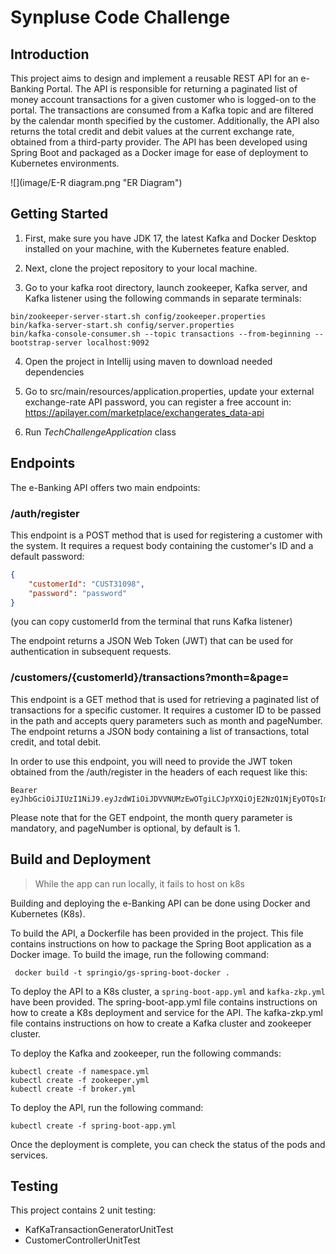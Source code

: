 # Synpluse Code Challenge

## Introduction
This project aims to design and implement a reusable REST API for an e-Banking Portal. The API is responsible for returning a paginated list of money account transactions for a given customer who is logged-on to the portal. The transactions are consumed from a Kafka topic and are filtered by the calendar month specified by the customer. Additionally, the API also returns the total credit and debit values at the current exchange rate, obtained from a third-party provider. The API has been developed using Spring Boot and packaged as a Docker image for ease of deployment to Kubernetes environments.

![](image/E-R diagram.png "ER Diagram")

## Getting Started
1. First, make sure you have JDK 17, the latest Kafka and Docker Desktop installed on your machine, with the Kubernetes feature enabled.

2. Next, clone the project repository to your local machine.

3. Go to your kafka root directory, launch zookeeper, Kafka server, and Kafka listener using the following commands in separate terminals:
```jshelllanguage
bin/zookeeper-server-start.sh config/zookeeper.properties
bin/kafka-server-start.sh config/server.properties
bin/kafka-console-consumer.sh --topic transactions --from-beginning --bootstrap-server localhost:9092
```
4. Open the project in Intellij using maven to download needed dependencies 

5. Go to src/main/resources/application.properties, update your external exchange-rate API password, you can register a free account in: https://apilayer.com/marketplace/exchangerates_data-api

6. Run _TechChallengeApplication_ class

## Endpoints
The e-Banking API offers two main endpoints:
### /auth/register
This endpoint is a POST method that is used for registering a customer with the system. It requires a request body containing the customer's ID and a default password:

```JSON
{
    "customerId": "CUST31098",
    "password": "password"
}
```
(you can copy customerId from the terminal that runs Kafka listener)

The endpoint returns a JSON Web Token (JWT) that can be used for authentication in subsequent requests.

### /customers/{customerId}/transactions?month=&page=
This endpoint is a GET method that is used for retrieving a paginated list of transactions for a specific customer. It requires a customer ID to be passed in the path and accepts query parameters such as month and pageNumber. The endpoint returns a JSON body containing a list of transactions, total credit, and total debit.

In order to use this endpoint, you will need to provide the JWT token obtained from the /auth/register in the headers of each request like this:
```jshelllanguage
Bearer eyJhbGciOiJIUzI1NiJ9.eyJzdWIiOiJDVVNUMzEwOTgiLCJpYXQiOjE2NzQ1NjEyOTQsImV4cCI6MTY3NDU2MjczNH0.wiPiR6seaJeO1qbcE7QzqJ93FNOB7XzNqycsyrOAXhM
```
Please note that for the GET endpoint, the month query parameter is mandatory, and pageNumber is optional, by default is 1.

## Build and Deployment
> While the app can run locally, it fails to host on k8s

Building and deploying the e-Banking API can be done using Docker and Kubernetes (K8s).

To build the API, a Dockerfile has been provided in the project. This file contains instructions on how to package the Spring Boot application as a Docker image. To build the image, run the following command:

```
 docker build -t springio/gs-spring-boot-docker .
```
To deploy the API to a K8s cluster, a `spring-boot-app.yml` and `kafka-zkp.yml` have been provided. The spring-boot-app.yml file contains instructions on how to create a K8s deployment and service for the API. The kafka-zkp.yml file contains instructions on how to create a Kafka cluster and zookeeper cluster.

To deploy the Kafka and zookeeper, run the following commands:

```jshelllanguage
kubectl create -f namespace.yml
kubectl create -f zookeeper.yml
kubectl create -f broker.yml
```

To deploy the API, run the following command:
```jshelllanguage
kubectl create -f spring-boot-app.yml
```

Once the deployment is complete, you can check the status of the pods and services.

## Testing
This project contains 2 unit testing:
- KafKaTransactionGeneratorUnitTest
- CustomerControllerUnitTest

